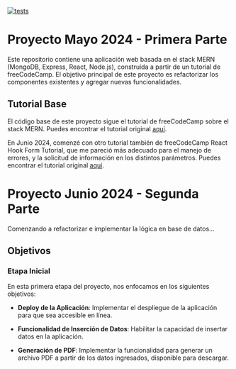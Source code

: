 [![tests](https://github.com/fedepaz/proyectoPlanillaControl/actions/workflows/test.yml/badge.svg)](https://github.com/fedepaz/proyectoPlanillaControl/actions/workflows/test.yml)

# Proyecto Mayo 2024 - Primera Parte

Este repositorio contiene una aplicación web basada en el stack MERN (MongoDB, Express, React, Node.js), construida a partir de un tutorial de freeCodeCamp. El objetivo principal de este proyecto es refactorizar los componentes existentes y agregar nuevas funcionalidades.

## Tutorial Base

El código base de este proyecto sigue el tutorial de freeCodeCamp sobre el stack MERN. Puedes encontrar el tutorial original [aquí](https://www.youtube.com/watch?v=-42K44A1oMA).

En Junio 2024, comenzé con otro tutorial también de freeCodeCamp React Hook Form Tutorial, que me pareció más adecuado para el manejo de errores, y la solicitud de información en los distintos parámetros. Puedes encontrar el tutorial original [aquí](https://www.youtube.com/watch?v=JyeWoqWsQFo&t=5242s).

# Proyecto Junio 2024 - Segunda Parte

Comenzando a refactorizar e implementar la lógica en base de datos...

## Objetivos

### Etapa Inicial

En esta primera etapa del proyecto, nos enfocamos en los siguientes objetivos:

- **Deploy de la Aplicación**: Implementar el despliegue de la aplicación para que sea accesible en línea.
- **Funcionalidad de Inserción de Datos**: Habilitar la capacidad de insertar datos en la aplicación.

- **Generación de PDF**: Implementar la funcionalidad para generar un archivo PDF a partir de los datos ingresados, disponible para descargar.
